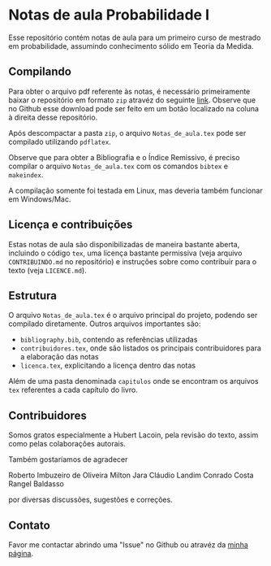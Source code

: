 # Notas de aula Probabilidade I

Esse repositório contém notas de aula para um primeiro curso de mestrado em probabilidade, assumindo conhecimento sólido em Teoria da Medida.

## Compilando

Para obter o arquivo pdf referente às notas, é necessário primeiramente baixar o repositório em formato `zip` atravéz do seguinte [link](https://github.com/gutosurrex/curso_prob/archive/master.zip). Observe que no Github esse download pode ser feito em um botão localizado na coluna à direita desse repositório.

Após descompactar a pasta `zip`, o arquivo `Notas_de_aula.tex` pode ser compilado utilizando `pdflatex`.

Observe que para obter a Bibliografia e o Índice Remissivo, é preciso compilar o arquivo `Notas_de_aula.tex` com os comandos `bibtex` e `makeindex`.

A compilação somente foi testada em Linux, mas deveria também funcionar em Windows/Mac.

## Licença e contribuições

Estas notas de aula são disponibilizadas de maneira bastante aberta, incluindo o código `tex`, uma licença bastante permissiva (veja arquivo `CONTRIBUINDO.md` no repositório) e instruções sobre como contribuir para o texto (veja `LICENCE.md`).

## Estrutura

O arquivo `Notas_de_aula.tex` é o arquivo principal do projeto, podendo ser compilado diretamente. Outros arquivos importantes são:

* `bibliography.bib`, contendo as referências utilizadas
* `contribuidores.tex`, onde são listados os principais contribuidores para a elaboração das notas
* `licenca.tex`, explicitando a licença dentro das notas

Além de uma pasta denominada `capitulos` onde se encontram os arquivos `tex` referentes a cada capítulo do livro.

## Contribuidores

Somos gratos especialmente a Hubert Lacoin, pela revisão do texto, assim como pelas colaborações autorais.

Também gostaríamos de agradecer

Roberto Imbuzeiro de Oliveira
Milton Jara
Cláudio Landim
Conrado Costa
Rangel Baldasso

por diversas discussões, sugestões e correções.

## Contato

Favor me contactar abrindo uma "Issue" no Github ou atravéz da [minha página](http://w3.impa.br/~augusto).



